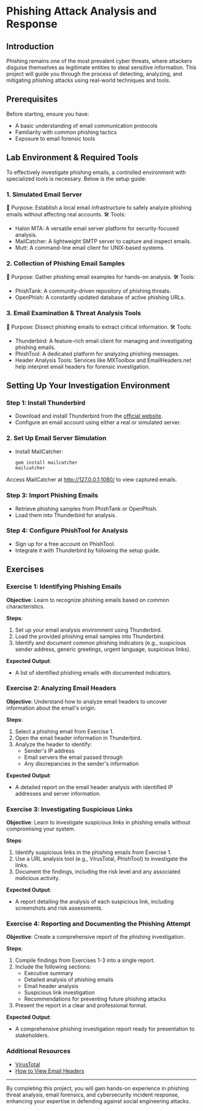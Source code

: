 # Phishing Attack Analysis and Response

## Introduction
Phishing remains one of the most prevalent cyber threats, where attackers disguise themselves as legitimate entities to steal sensitive information. This project will guide you through the process of detecting, analyzing, and mitigating phishing attacks using real-world techniques and tools.

## Prerequisites
Before starting, ensure you have:
- A basic understanding of email communication protocols
- Familiarity with common phishing tactics
- Exposure to email forensic tools

## Lab Environment & Required Tools

To effectively investigate phishing emails, a controlled environment with specialized tools is necessary. Below is the setup guide:

### 1. Simulated Email Server
📌 Purpose: Establish a local email infrastructure to safely analyze phishing emails without affecting real accounts.
🛠 Tools:
- Halon MTA: A versatile email server platform for security-focused analysis.
- MailCatcher: A lightweight SMTP server to capture and inspect emails.
- Mutt: A command-line email client for UNIX-based systems.

### 2. Collection of Phishing Email Samples
📌 Purpose: Gather phishing email examples for hands-on analysis.
🛠 Tools:
- PhishTank: A community-driven repository of phishing threats.
- OpenPhish: A constantly updated database of active phishing URLs.

### 3. Email Examination & Threat Analysis Tools
📌 Purpose: Dissect phishing emails to extract critical information.
🛠 Tools:
- Thunderbird: A feature-rich email client for managing and investigating phishing emails.
- PhishTool: A dedicated platform for analyzing phishing messages.
- Header Analysis Tools: Services like MXToolbox and EmailHeaders.net help interpret email headers for forensic investigation.

 ## Setting Up Your Investigation Environment
### Step 1: Install Thunderbird
- Download and install Thunderbird from the [official website](https://www.thunderbird.net/).
- Configure an email account using either a real or simulated server.

### 2. Set Up Email Server Simulation
- Install MailCatcher: 
  ```sh
  gem install mailcatcher
  mailcatcher
Access MailCatcher at http://127.0.0.1:1080/ to view captured emails.

### Step 3: Import Phishing Emails
- Retrieve phishing samples from PhishTank or OpenPhish.
- Load them into Thunderbird for analysis.
### Step 4: Configure PhishTool for Analysis
- Sign up for a free account on PhishTool.
- Integrate it with Thunderbird by following the setup guide.

## Exercises

### Exercise 1: Identifying Phishing Emails
**Objective**: Learn to recognize phishing emails based on common characteristics.

**Steps**:
1. Set up your email analysis environment using Thunderbird.
2. Load the provided phishing email samples into Thunderbird.
3. Identify and document common phishing indicators (e.g., suspicious sender address, generic greetings, urgent language, suspicious links).

**Expected Output**:
- A list of identified phishing emails with documented indicators.

### Exercise 2: Analyzing Email Headers
**Objective**: Understand how to analyze email headers to uncover information about the email's origin.

**Steps**:
1. Select a phishing email from Exercise 1.
2. Open the email header information in Thunderbird.
3. Analyze the header to identify:
   - Sender's IP address
   - Email servers the email passed through
   - Any discrepancies in the sender's information

**Expected Output**:
- A detailed report on the email header analysis with identified IP addresses and server information.

### Exercise 3: Investigating Suspicious Links
**Objective**: Learn to investigate suspicious links in phishing emails without compromising your system.

**Steps**:
1. Identify suspicious links in the phishing emails from Exercise 1.
2. Use a URL analysis tool (e.g., VirusTotal, PhishTool) to investigate the links.
3. Document the findings, including the risk level and any associated malicious activity.

**Expected Output**:
- A report detailing the analysis of each suspicious link, including screenshots and risk assessments.

### Exercise 4: Reporting and Documenting the Phishing Attempt
**Objective**: Create a comprehensive report of the phishing investigation.

**Steps**:
1. Compile findings from Exercises 1-3 into a single report.
2. Include the following sections:
   - Executive summary
   - Detailed analysis of phishing emails
   - Email header analysis
   - Suspicious link investigation
   - Recommendations for preventing future phishing attacks
3. Present the report in a clear and professional format.

**Expected Output**:
- A comprehensive phishing investigation report ready for presentation to stakeholders.

### Additional Resources

- [VirusTotal](https://www.virustotal.com)
- [How to View Email Headers](https://support.google.com/mail/answer/22454?hl=en)

---

By completing this project, you will gain hands-on experience in phishing threat analysis, email forensics, and cybersecurity incident response, enhancing your expertise in defending against social engineering attacks.
